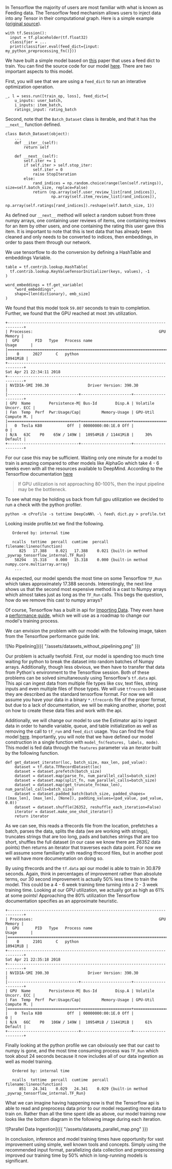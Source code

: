 In Tensorflow the majority of users are most familiar with what is known as Feeding data. The Tensorflow feed mechanism allows users to inject data into any Tensor in their computational graph. Here is a simple example ([original source](https://www.tensorflow.org/api_guides/python/reading_data)).

```
with tf.Session():
  input = tf.placeholder(tf.float32)
  classifier = ...
  print(classifier.eval(feed_dict={input: my_python_preprocessing_fn()}))
```
We have built a simple model based on [this](https://arxiv.org/pdf/1701.04783.pdf) paper that uses a feed dict to train. You can find the source code for our model [here](https://github.com/aistein/dlprof/blob/master/DeepCoNN%20-%20feed%20dict.ipynb). There are two important aspects to this model.

First, you will see that we are using a `feed_dict` to run an interative optimization operation.
```
_, l = sess.run([train_op, loss], feed_dict={
    u_inputs: user_batch,
    i_inputs: item_batch,
    ratings_input: rating_batch
```
Second, note that the `Batch_Dataset` class is iterable, and that it has the `__next__` function defined.
```
class Batch_Dataset(object):
    ...
    def __iter__(self):
        return self

    def __next__(self):
        self.iter += 1
        if self.iter > self.stop_iter:
            self.iter = 0
            raise StopIteration
        else:
            rand_indices = np.random.choice(range(len(self.ratings)), size=self.batch_size, replace=False)
            return (np.array(self.user_review_list[rand_indices]),
                    np.array(self.item_review_list[rand_indices]),
                    np.array(self.ratings[rand_indices]).reshape(self.batch_size, 1))
```
As defined our `__next__` method will select a random subset from three numpy arrays, one containing user reviews of items, one containing reviews for an item by other users, and one containing the rating this user gave this item. It is important to note that this is text data that has already been cleaned and only needs to be converted to indices, then embeddings, in order to pass them through our network.

We use tensorflow to do the conversion by defining a HashTable and embeddings Variable.
```
table = tf.contrib.lookup.HashTable(
  tf.contrib.lookup.KeyValueTensorInitializer(keys, values), -1
)

word_embeddings = tf.get_variable(
    "word_embeddings",
    shape=[len(dictionary), emb_size]
)
```
We found that this model took `59.807` seconds to train to completion. Further, we found that the GPU reached at most `30%` utilization.
```
+-----------------------------------------------------------------------------+
| Processes:                                                       GPU Memory |
|  GPU       PID   Type   Process name                             Usage      |
|=============================================================================|
|    0      2027      C   python                                     10941MiB |
+-----------------------------------------------------------------------------+
Sat Apr 21 22:34:11 2018
+-----------------------------------------------------------------------------+
| NVIDIA-SMI 390.30                 Driver Version: 390.30                    |
|-------------------------------+----------------------+----------------------+
| GPU  Name        Persistence-M| Bus-Id        Disp.A | Volatile Uncorr. ECC |
| Fan  Temp  Perf  Pwr:Usage/Cap|         Memory-Usage | GPU-Util  Compute M. |
|===============================+======================+======================|
|   0  Tesla K80           Off  | 00000000:00:1E.0 Off |                    0 |
| N/A   63C    P0    65W / 149W |  10954MiB / 11441MiB |     30%      Default |
+-------------------------------+----------------------+----------------------+
```
For our case this may be sufficient. Waiting only one minute for a model to train is amazing compared to other models like AlphaGo which take 4 - 6 weeks even with all the resources available to DeepMind. According to the Tensorflow documentation [here](https://www.tensorflow.org/performance/performance_guide)

> If GPU utilization is not approaching 80-100%, then the input pipeline may be the bottleneck.

To see what may be holding us back from full gpu utilization we decided to run a check with the python profiler.
```
python -m cProfile -s tottime DeepCoNN\ -\ feed\ dict.py > profile.txt
```

Looking inside profile.txt we find the following.
```
   Ordered by: internal time

   ncalls  tottime  percall  cumtime  percall filename:lineno(function)
      825   17.388    0.021   17.388    0.021 {built-in method _pywrap_tensorflow_internal.TF_Run}
    58294   15.318    0.000   15.318    0.000 {built-in method numpy.core.multiarray.array}
    ...
```
As expected, our model spends the most time on some Tensorflow `TF_Run` which takes approximately 17.388 seconds. Interestingly, the next line shows us that the second most expensive method is a cast to Numpy arrays which almost takes just as long as the `TF_Run` calls. This begs the question, how do we remove this cast to numpy arrays?

Of course, Tensorflow has a built in api for [Importing Data](https://www.tensorflow.org/programmers_guide/datasets). They even have a [performance guide](https://www.tensorflow.org/performance/datasets_performance), which we will use as a roadmap to change our model's training process.

We can envision the problem with our model with the following image, taken from the Tensorflow performance guide link.

![No Pipelining]({{ "/assets/datasets_without_pipelining.png" }})

Our problem is actually twofold. First, our model is spending too much time waiting for python to break the dataset into random batches of Numpy arrays. Additionally, though less obvious, we then have to transfer that data from Python's environment to the Tensorflow session. Both of these problems can be solved simultaneously using Tensorflow's `tf.data` api. This api can ingest data from multiple file types like csv, text files, string inputs and even multiple files of those types. We will use `tfrecords` because they are described as the standard tensorflow format. For now we will assume you have your data in a binary `*.tfrecords` file of the proper format, but due to a lack of documentation, we will be making another, shorter, post on how to create these data files and work with the api.

Additionally, we will change our model to use the Estimator api to ingest data in order to handle variable, queue, and table initialization as well as removing the call to `tf_run` and `feed_dict` usage. You can find the final model [here](https://github.com/aistein/dlprof/blob/master/DeepCoNN%20-%20tfrecords.ipynb). Importantly, you will note that we have defined our model construction in a single function with `model_fn(features, labels, mode)`. This model is fed data through the `features` parameter via an iterator built by the following function.
```
def get_dataset_iterator(loc, batch_size, max_len, pad_value):
    dataset = tf.data.TFRecordDataset(loc)
    dataset = dataset.prefetch(batch_size)
    dataset = dataset.map(parse_fn, num_parallel_calls=batch_size)
    dataset = dataset.map(split_fn, num_parallel_calls=batch_size)
    dataset = dataset.map(get_truncate_fn(max_len), num_parallel_calls=batch_size)
    dataset = dataset.padded_batch(batch_size, padded_shapes=([max_len], [max_len], [None]), padding_values=(pad_value, pad_value, 0.0))
    dataset = dataset.shuffle(26352, reshuffle_each_iteration=False)
    iterator = dataset.make_one_shot_iterator()
    return iterator
```
As we can see, this reads a tfrecords file from the location, prefetches a batch, parses the data, splits the data (we are working with strings), truncates strings that are too long, pads and batches strings that are too short, shuffles the full dataset (in our case we know there are 26352 data points) then returns an iterator that traverses each data point. For now we will assume some familiarity with reading tfrecord files, but in another post we will have more documentation on doing so. 

By using tfrecords and the `tf.data` api our model is able to train in 30.879 seconds. Again, think in percentages of improvement rather than absolute terms, our 30 second improvement is actually 50% less time to train the model. This could be a 4 - 6 week training time turning into a 2 - 3 week training time. Looking at our GPU utilization, we actually got as high as 61% at some points! Approaching the 80% utilization the Tensorflow documentation specifies as an approximate heuristic.
```
+-----------------------------------------------------------------------------+
| Processes:                                                       GPU Memory |
|  GPU       PID   Type   Process name                             Usage      |
|=============================================================================|
|    0      2101      C   python                                     10941MiB |
+-----------------------------------------------------------------------------+
Sat Apr 21 22:35:18 2018
+-----------------------------------------------------------------------------+
| NVIDIA-SMI 390.30                 Driver Version: 390.30                    |
|-------------------------------+----------------------+----------------------+
| GPU  Name        Persistence-M| Bus-Id        Disp.A | Volatile Uncorr. ECC |
| Fan  Temp  Perf  Pwr:Usage/Cap|         Memory-Usage | GPU-Util  Compute M. |
|===============================+======================+======================|
|   0  Tesla K80           Off  | 00000000:00:1E.0 Off |                    0 |
| N/A   66C    P0   106W / 149W |  10954MiB / 11441MiB |     61%      Default |
+-------------------------------+----------------------+----------------------+
```

Finally looking at the python profile we can obviously see that our cast to numpy is gone, and the most time consuming process was `TF_Run` which took about 24 seconds because it now includes all of our data ingestion as well as model training.
```
   Ordered by: internal time

   ncalls  tottime  percall  cumtime  percall filename:lineno(function)
      851   24.341    0.029   24.341    0.029 {built-in method _pywrap_tensorflow_internal.TF_Run}
```

What we can imagine having happening now is that the Tensorflow api is able to read and preprocess data prior to our model requesting more data to train on. Rather than all the time spent idle as above, our model training now looks like the bottom diagram in the following image during each iteration.

![Parallel Data Ingestion]({{ "/assets/datasets_parallel_map.png" }})

In conclusion, inference and model training times have opportunity for vast improvement using simple, well known tools and concepts. Simply using the recommended input format, parallelizing data collection and preprocessing improved our training time by 50% which in long-running models is significant.
